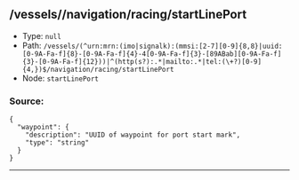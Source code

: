 ## /vessels/<RegExp>/navigation/racing/startLinePort

* Type: `null`
* Path: `/vessels/(^urn:mrn:(imo|signalk):(mmsi:[2-7][0-9]{8,8}|uuid:[0-9A-Fa-f]{8}-[0-9A-Fa-f]{4}-4[0-9A-Fa-f]{3}-[89ABab][0-9A-Fa-f]{3}-[0-9A-Fa-f]{12}))|^(http(s?):.*|mailto:.*|tel:(\+?)[0-9]{4,})$/navigation/racing/startLinePort`
* Node: `startLinePort`

### Source:
```
{
  "waypoint": {
    "description": "UUID of waypoint for port start mark",
    "type": "string"
  }
}
```

---
